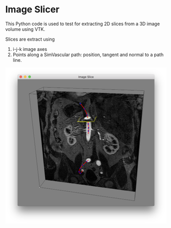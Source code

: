 
# Image Slicer

This Python code is used to test for extracting 2D slices from a 3D image volume using VTK.

Slices are extract using
1) i-j-k image axes
2) Points along a SimVascular path: position, tangent and normal to a path line.

<img style="margin:0px auto;display:block" src="images/volume-slice.png" />
